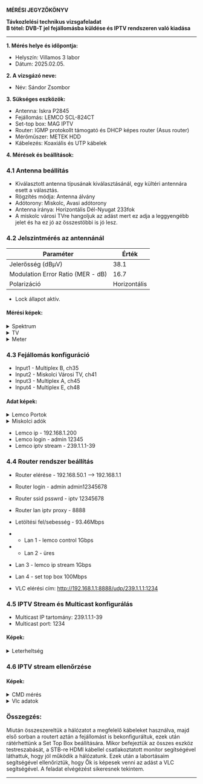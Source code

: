 **MÉRÉSI JEGYZŐKÖNYV**

**Távkozlelési technikus vizsgafeladat**  
**B tétel: DVB-T jel fejállomásba küldése és IPTV rendszeren való kiadása**

---

**1. Mérés helye és időpontja:**  
- Helyszín: Villamos 3 labor
- Dátum: 2025.02.05.


**2. A vizsgázó neve:**  
- Név: Sándor Zsombor

**3. Sükséges eszközök:**  
- Antenna: Iskra P2845
- Fejállomás: LEMCO SCL-824CT
- Set-top box: MAG IPTV
- Router: IGMP protokollt támogató és DHCP képes router (Asus router)
- Mérőműszer: METEK HDD
- Kábelezés: Koaxiális és UTP kábelek

**4. Mérések és beállítások:**

### **4.1 Antenna beállítás**
- Kiválasztott antenna típusának kiválasztásánál, egy kültéri antennára esett a választás.
- Rögzítés módja: Antenna álvány
- Adótorony: Miskolc, Avasi adótorony
- Antenna iránya: Horizontális Dél-Nyugat 233fok
- A miskolc városi TVre hangoljuk az adást mert ez adja a leggyengébb jelet és ha ez jó az összestöbbi is jó lesz.

### **4.2 Jelszintmérés az antennánál**
| Paraméter | Érték |
|------------|---------|
| Jelerősség (dBμV) | 38.1 |
| Modulation Error Ratio (MER - dB) | 16.7 |
| Polarizáció | Horizontális 

- Lock állapot aktív.

#### **Mérési képek:**

<details>
    <summary>Spektrum</summary>
    <img src="https://github.com/user-attachments/assets/5fbf7610-f070-4dfc-b502-3c9d7abe81b8" width="640" height="360">
</details>
<details>
    <summary>TV</summary>
    <img src="https://github.com/user-attachments/assets/ac667c96-8e30-4460-8efd-867a3bbb25e6" width="640" height="360">
</details>
<details>
    <summary>Meter</summary>
    <img src="https://github.com/user-attachments/assets/17246ed4-1af6-44ec-9e7f-cd822794d85f" width="640" height="360">
</details>


### **4.3 Fejállomás konfiguráció**
- Input1 - Multiplex B, ch35
- Input2 - Miskolci Városi TV, ch41
- Input3 - Multiplex A, ch45
- Input4 - Multiplex E, ch48

#### **Adat képek:**
<details>
    <summary>Lemco Portok</summary>
    <img src="https://github.com/user-attachments/assets/db7434d3-1634-4cc4-8a22-19d67e99b072" width="640" height="360">
    <img src="https://github.com/user-attachments/assets/31428b5b-1575-438d-92c2-0be50296328c" width="360" height="640">
</details>
<details>
    <summary>Miskolci adók</summary>
    <img src="https://github.com/user-attachments/assets/02311e84-efb3-426e-82f4-5ee4a8d62bd5" width="640" height="360">
</details>


- Lemco ip - 192.168.1.200
- Lemco login - admin 12345
- Lemco iptv stream - 239.1.1.1-39

### **4.4 Router rendszer beállítás**
- Router elérése - 192.168.50.1 --> 192.168.1.1
- Router login - admin admin12345678
- Router ssid psswrd - iptv 12345678
- Router lan iptv proxy - 8888
- Letöltési fel/sebesség - 93.46Mbps

- - Lan 1 - lemco control 1Gbps
- - Lan 2 - üres
- Lan 3 - lemco ip stream 1Gbps
- Lan 4 - set top box 100Mbps

- VLC elérési cím: http://192.168.1.1:8888/udp/239.1.1.1:1234

### **4.5 IPTV Stream és Multicast konfigurálás**
- Multicast IP tartomány: 239.1.1.1-39
- Multicast port: 1234

#### **Képek:**
<details>
    <summary>Leterheltség</summary>
    <img src="https://github.com/user-attachments/assets/f66f37ce-80c0-46b0-acb5-818d8febd2db" width="640" height="360">
</details>

### **4.6 IPTV stream ellenőrzése**

#### **Képek:**
<details>
    <summary>CMD mérés</summary>
    <img src="https://github.com/user-attachments/assets/c7409d28-7263-465e-b638-aa9c0c147d36" width="640" height="540">
</details>
<details>
    <summary>Vlc adatok</summary>
    <img src="https://github.com/user-attachments/assets/bdd7856a-58e8-46ac-a85f-474bd7809db5" width="360" height="640">
    <img src="https://github.com/user-attachments/assets/9e6321ef-ed26-4288-838b-f66275b24c82" width="360" height="640">
</details>


### **Összegzés:**
Miután összeszereltük a hálózatot a megfelelő kábeleket használva, majd első sorban a routert aztán a fejállomást is bekonfiguráltuk, ezek után rátérhettünk a Set Top Box beállítására. Mikor befejeztük az összes eszköz testreszabását, a STB-re HDMI kábellel csatlakoztatott monitor segítségével láthattuk, hogy jól működik a hálózatunk. Ezek után a labortásaim segítségével ellenőriztük, hogy Ők is képesek venni az adást a VLC segítségével. A feladat elvégézést sikeresnek tekintem.


---



